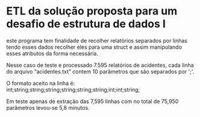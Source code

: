 # ETL da solução proposta para um desafio de estrutura de dados I
este programa tem finalidade de recolher relatórios separados por linhas tendo esses dados recolher eles para uma struct e assim manipulando esses atributos da forma necessária.

Nesse caso de teste e processado 7.595 relatórios de acidentes, cada linha do arquivo “acidentes.txt” contem 10 parâmetros que são separados por ';'.

O formato aceito na linha é:
int;string;string;string;string;string;string;int;int;string;


Em teste apenas de extração das 7,595 linhas com no total de 75,950 parâmetros levou-se 5,8 minutos.
